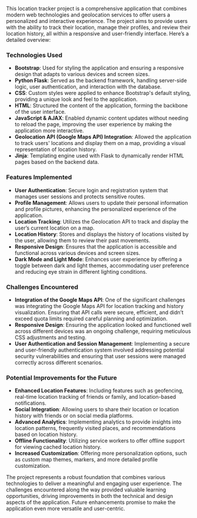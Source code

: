 This location tracker project is a comprehensive application that combines modern web technologies and geolocation services to offer users a personalized and interactive experience. The project aims to provide users with the ability to track their location, manage their profiles, and review their location history, all within a responsive and user-friendly interface. Here’s a detailed overview:

### Technologies Used

- **Bootstrap**: Used for styling the application and ensuring a responsive design that adapts to various devices and screen sizes.
- **Python Flask**: Served as the backend framework, handling server-side logic, user authentication, and interaction with the database.
- **CSS**: Custom styles were applied to enhance Bootstrap's default styling, providing a unique look and feel to the application.
- **HTML**: Structured the content of the application, forming the backbone of the user interface.
- **JavaScript & AJAX**: Enabled dynamic content updates without needing to reload the page, improving the user experience by making the application more interactive.
- **Geolocation API (Google Maps API) Integration**: Allowed the application to track users' locations and display them on a map, providing a visual representation of location history.
- **Jinja**: Templating engine used with Flask to dynamically render HTML pages based on the backend data.

### Features Implemented

- **User Authentication**: Secure login and registration system that manages user sessions and protects sensitive routes.
- **Profile Management**: Allows users to update their personal information and profile pictures, enhancing the personalized experience of the application.
- **Location Tracking**: Utilizes the Geolocation API to track and display the user’s current location on a map.
- **Location History**: Stores and displays the history of locations visited by the user, allowing them to review their past movements.
- **Responsive Design**: Ensures that the application is accessible and functional across various devices and screen sizes.
- **Dark Mode and Light Mode**: Enhances user experience by offering a toggle between dark and light themes, accommodating user preference and reducing eye strain in different lighting conditions.

### Challenges Encountered

- **Integration of the Google Maps API**: One of the significant challenges was integrating the Google Maps API for location tracking and history visualization. Ensuring that API calls were secure, efficient, and didn’t exceed quota limits required careful planning and optimization.
- **Responsive Design**: Ensuring the application looked and functioned well across different devices was an ongoing challenge, requiring meticulous CSS adjustments and testing.
- **User Authentication and Session Management**: Implementing a secure and user-friendly authentication system involved addressing potential security vulnerabilities and ensuring that user sessions were managed correctly across different scenarios.

### Potential Improvements for the Future

- **Enhanced Location Features**: Including features such as geofencing, real-time location tracking of friends or family, and location-based notifications.
- **Social Integration**: Allowing users to share their location or location history with friends or on social media platforms.
- **Advanced Analytics**: Implementing analytics to provide insights into location patterns, frequently visited places, and recommendations based on location history.
- **Offline Functionality**: Utilizing service workers to offer offline support for viewing cached location history.
- **Increased Customization**: Offering more personalization options, such as custom map themes, markers, and more detailed profile customization.

The project represents a robust foundation that combines various technologies to deliver a meaningful and engaging user experience. The challenges encountered along the way provided valuable learning opportunities, driving improvements in both the technical and design aspects of the application. Future enhancements promise to make the application even more versatile and user-centric.

